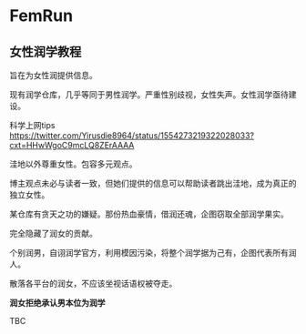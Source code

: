 # FemRun
## 女性润学教程
旨在为女性润提供信息。

现有润学仓库，几乎等同于男性润学。严重性别歧视，女性失声。女性润学亟待建设。

科学上网tips
https://twitter.com/Yirusdie8964/status/1554273219322028033?cxt=HHwWgoC9mcLQ8ZErAAAA

洼地以外尊重女性。包容多元观点。

博主观点未必与读者一致，但她们提供的信息可以帮助读者跳出洼地，成为真正的独立女性。

某仓库有贪天之功的嫌疑。那份热血豪情，借润还魂，企图窃取全部润学果实。

完全隐藏了润女的贡献。

个别润男，自诩润学官方，利用模因污染，将整个润学据为己有，企图代表所有润人。

散落各平台的润女，不应该坐视话语权被夺走。

**润女拒绝承认男本位为润学**

 TBC
